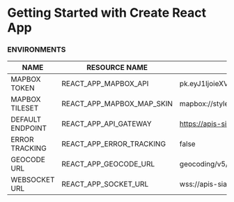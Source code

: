 # Getting Started with Create React App
### ENVIRONMENTS
| NAME | RESOURCE NAME | DEFAULT VALUE
| ------ | ------ | ------ |
| MAPBOX TOKEN | REACT_APP_MAPBOX_API | pk.eyJ1IjoieXVkaGlva3RhdmlhbiIsImEiOiJjajZvYnRlbDEwaDVyMzNtZXlja282cG5rIn0.TcRkNKgxwdiWINvfygKiKQ |
| MAPBOX TILESET | REACT_APP_MAPBOX_MAP_SKIN | mapbox://styles/yudhioktavian/cjfcqwy2u831s2sp6cux78mrw |
| DEFAULT ENDPOINT | REACT_APP_API_GATEWAY | https://apis-siacc.rlidev.pro |
| ERROR TRACKING | REACT_APP_ERROR_TRACKING | false |
| GEOCODE URL | REACT_APP_GEOCODE_URL | geocoding/v5/mapbox.places/LOCATION_NAME.json?access_token=YOUR_MAPBOX_ACCESS_TOKEN |
| WEBSOCKET URL | REACT_APP_SOCKET_URL | wss://apis-siacc.rlidev.pro |


